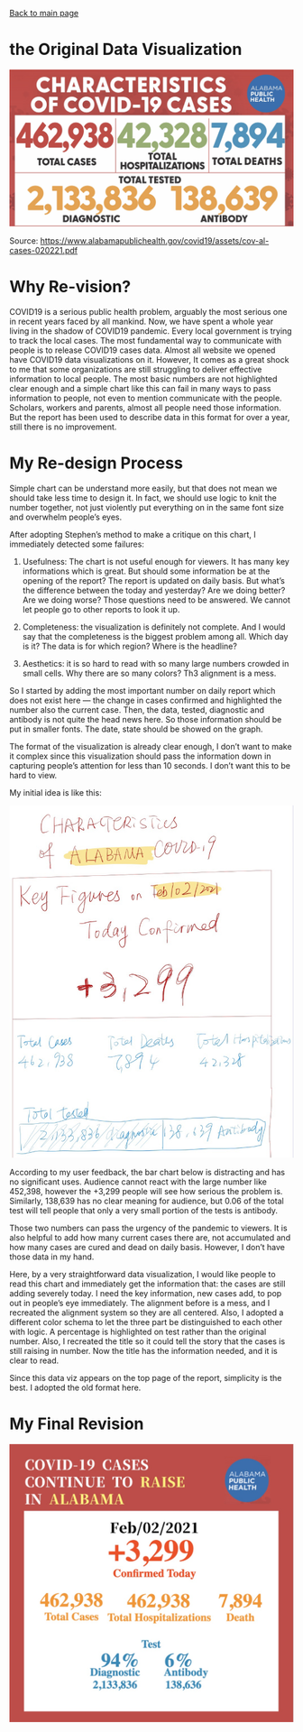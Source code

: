 [Back to main page](/Readme.md)

# the Original Data Visualization

![Dataviz Graphic](Old.jpg)

Source:
https://www.alabamapublichealth.gov/covid19/assets/cov-al-cases-020221.pdf



# Why Re-vision?

COVID19 is a serious public health problem, arguably the most serious one in recent years faced by all mankind. Now, we have spent a whole year living in the shadow of COVID19 pandemic.
Every local government is trying to track the local cases. The most fundamental way to communicate with people is to release COVID19 cases data. Almost all website we opened have COVID19 data visualizations on it. However, It comes as a great shock to me that some organizations are still struggling to deliver effective information to local people. The most basic numbers are not highlighted clear enough and a simple chart like this can fail in many ways to pass information to people, not even to mention communicate with the people. Scholars, workers and parents, almost all people need those information. But the report has been used to describe data in this format for over a year, still there is no improvement.

# My Re-design Process

Simple chart can be understand more easily, but that does not mean we should take less time to design it. In fact, we should use logic to knit the number together, not just violently put everything on in the same font size and overwhelm people’s eyes.

After adopting Stephen’s method to make a critique on this chart, I immediately detected some failures:

1. Usefulness: The chart is not useful enough for viewers. It has many key informations which is great. But should some information be at the opening of the report? The report is updated on daily basis. But what’s the difference between the today and yesterday? Are we doing better? Are we doing worse? Those questions need to be answered. We cannot let people go to other reports to look it up.

2. Completeness: the visualization is definitely not complete. And I would say that the completeness is the biggest problem among all. Which day is it? The data is for which region? Where is the headline?

3. Aesthetics: it is so hard to read with so many large numbers crowded in small cells. Why there are so many colors? Th3 alignment is a mess.

So I started by adding the most important number on daily report which does not exist here — the change in cases confirmed and highlighted the number also the current case. Then, the data, tested, diagnostic and antibody is not quite the head news here. So those information should be put in smaller fonts. The date, state should be showed on the graph.

The format of the visualization is already clear enough, I don’t want to make it complex since this visualization should pass the information down in capturing people’s attention for less than 10 seconds. I don’t want this to be hard to view.

My initial idea is like this:

![sketch](sketch.jpeg)


According to my user feedback, the bar chart below is distracting and has no significant uses. Audience cannot react with the large number like 452,398, however the +3,299 people will see how serious the problem is. Similarly, 138,639 has no clear meaning for audience, but 0.06 of the total test will tell people that only a very small portion of the tests is antibody.

Those two numbers can pass the urgency of the pandemic to viewers. It is also helpful to add how many current cases there are, not accumulated and how many cases are cured and dead on daily basis. However, I don’t have those data in my hand.  

Here, by a very straightforward data visualization, I would like people to read this chart and immediately get the information that: the cases are still adding severely today. I need the key information, new cases add, to pop out in people’s eye immediately. The alignment before is a mess, and I recreated the alignment system so they are all centered. Also, I adopted a different color schema to let the three part be distinguished to each other with logic. A percentage is highlighted on test rather than the original number. Also, I recreated the title so it could tell the story that the cases is still raising in number. Now the title has the information needed, and it is clear to read.

Since this data viz appears on the top page of the report, simplicity is the best. I adopted the old format here.

# My Final Revision
![New](New.jpg)


